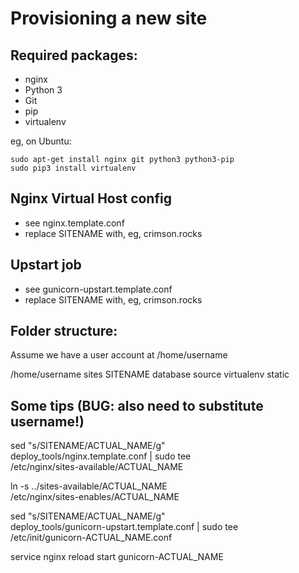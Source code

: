 Provisioning a new site
=======================

## Required packages:

* nginx
* Python 3
* Git
* pip
* virtualenv

eg, on Ubuntu:

    sudo apt-get install nginx git python3 python3-pip
    sudo pip3 install virtualenv

## Nginx Virtual Host config

* see nginx.template.conf
* replace SITENAME with, eg, crimson.rocks

## Upstart job

* see gunicorn-upstart.template.conf
* replace SITENAME with, eg, crimson.rocks

## Folder structure:
Assume we have a user account at /home/username

/home/username
    sites
        SITENAME
            database
            source
            virtualenv
            static

## Some tips (BUG: also need to substitute username!)

sed "s/SITENAME/ACTUAL_NAME/g" \
    deploy_tools/nginx.template.conf | sudo tee \
    /etc/nginx/sites-available/ACTUAL_NAME

ln -s ../sites-available/ACTUAL_NAME \
    /etc/nginx/sites-enables/ACTUAL_NAME

sed "s/SITENAME/ACTUAL_NAME/g" \
    deploy_tools/gunicorn-upstart.template.conf | sudo tee \
    /etc/init/gunicorn-ACTUAL_NAME.conf

service nginx reload
start gunicorn-ACTUAL_NAME